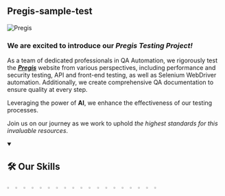 ## Pregis-sample-test


![Pregis](https://img.packworld.com/files/base/pmmi/all/image/2018/11/pw_9652426_pregis_logo_4c.png?auto=format%2Ccompress&fit=max&q=70&w=1200)

### **We are excited to introduce our _Pregis Testing Project!_**

As a team of dedicated professionals in QA Automation, we rigorously test the **_[Pregis](https://www.pregis.com/)_** website from various perspectives, including performance and security testing, API and front-end testing, as well as Selenium WebDriver automation. Additionally, we create comprehensive QA documentation to ensure quality at every step.

Leveraging the power of **AI**, we enhance the effectiveness of our testing processes.

Join us on our journey as we work to uphold _the highest standards for this invaluable resources_.



<details open>
  <summary><h2>🛠 Our Skills</h2></summary>
  <p>
    <code><img width="3%" src="https://www.vectorlogo.zone/logos/nodejs/nodejs-icon.svg"></code>
    <code><img width="3%" src="https://www.vectorlogo.zone/logos/python/python-icon.svg"></code>
    <code><img width="3%" src="https://www.vectorlogo.zone/logos/w3_html5/w3_html5-icon.svg"></code>
    <code><img width="3%" src="https://blog.jetbrains.com/wp-content/uploads/2019/01/pycharm_icon.svg"></code>
    <code><img width="3%" src="https://www.vectorlogo.zone/logos/getpostman/getpostman-icon.svg"></code>
    <code><img width="3%" src="https://www.vectorlogo.zone/logos/google_chrome/google_chrome-icon.svg"></code>
    <code><img width="3%" src="https://www.vectorlogo.zone/logos/microsoft_edge/microsoft_edge-icon.svg"></code>
    <code><img width="3%" src="https://www.vectorlogo.zone/logos/firefox/firefox-icon.svg"></code>
    <code><img width="3%" src="https://www.vectorlogo.zone/logos/atlassian_jira/atlassian_jira-icon.svg"></code>
    <code><img width="3%" src="https://www.vectorlogo.zone/logos/gtmetrix/gtmetrix-icon.svg"></code>
    <code><img width="3%" src="https://raw.githubusercontent.com/gilbarbara/logos/main/logos/lighthouse.svg"></code>
    <code><img width="3%" src="https://www.vectorlogo.zone/logos/browserstack/browserstack-icon.svg"></code>
    <code><img width="3%" src="https://raw.githubusercontent.com/gilbarbara/logos/main/logos/selenium.svg"></code>
    <code><img width="3%" src="https://encrypted-tbn0.gstatic.com/images?q=tbn:ANd9GcQxxSJwBauRp4QVl5aTRnqlPKkow6adLJt2Uw&s"></code>
    <code><img width="3%" src="https://upload.wikimedia.org/wikipedia/commons/thumb/archive/a/ae/20230204082502%21Google_Sheets_2020_Logo.svg/120px-Google_Sheets_2020_Logo.svg.png"></code>
    <code><img width="3%" src="https://ph-files.imgix.net/79163dc8-1b60-410f-962c-951f966b8c2d.png?auto=format&fit=crop"></code>
    <code><img width="3%" src="https://www.vectorlogo.zone/logos/slack/slack-icon.svg"></code>
    <code><img width="3%" src="https://www.vectorlogo.zone/logos/git-scm/git-scm-icon.svg"></code>
    <code><img width="3%" src="https://www.vectorlogo.zone/logos/github/github-tile.svg"></code>
  </p>
</details>
